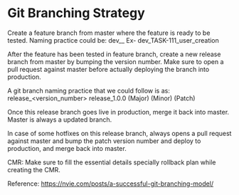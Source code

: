 # Git Branching Strategy

Create a feature branch from master where the feature is ready to be tested. Naming practice could be: dev_<jiraid>_<info about feature branch if needed>
Ex- dev_TASK-111_user_creation

After the feature has been tested in feature branch, create a new release branch from master by bumping the version number. Make sure to open a pull request against master before actually deploying the branch into production.

A git branch naming practice that we could follow is as: release_<version_number>
release_1.0.0
(Major) (Minor) (Patch)

Once this release branch goes live in production, merge it back into master. Master is always a updated branch.

In case of some hotfixes on this release branch, always opens a pull request against master and bump the patch version number and deploy to production, and merge back into master.

CMR: Make sure to fill the essential details specially rollback plan while creating the CMR.

Reference: https://nvie.com/posts/a-successful-git-branching-model/

